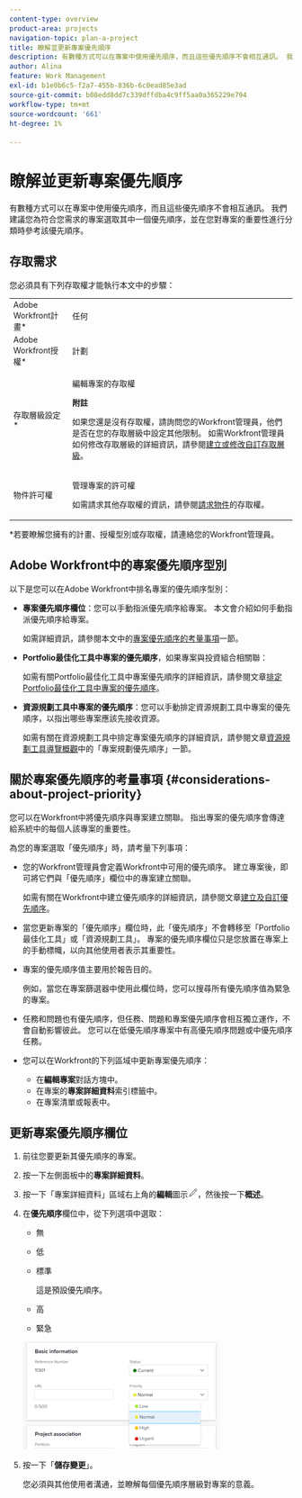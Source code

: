 ```yaml
---
content-type: overview
product-area: projects
navigation-topic: plan-a-project
title: 瞭解並更新專案優先順序
description: 有數種方式可以在專案中使用優先順序，而且這些優先順序不會相互通訊。 我們建議您為符合您需求的專案選取其中一個優先順序，並在您對專案的重要性進行分類時參考該優先順序。
author: Alina
feature: Work Management
exl-id: b1e0b6c5-f2a7-455b-836b-6c0ead85e3ad
source-git-commit: b08edd8dd7c339dffdba4c9ff5aa0a365229e794
workflow-type: tm+mt
source-wordcount: '661'
ht-degree: 1%

---
```


# 瞭解並更新專案優先順序

有數種方式可以在專案中使用優先順序，而且這些優先順序不會相互通訊。 我們建議您為符合您需求的專案選取其中一個優先順序，並在您對專案的重要性進行分類時參考該優先順序。

## 存取需求

<!--drafted for P&P:

<table style="table-layout:auto"> 
 <col> 
 <col> 
 <tbody> 
  <tr> 
   <td role="rowheader">Adobe Workfront plan*</td> 
   <td> <p>Any</p> </td> 
  </tr> 
  <tr> 
   <td role="rowheader">Adobe Workfront license*</td> 
   <td> <p>Current license: Standard </p>
   Or
   <p>Legacy license: Plan </p> </td> 
  </tr> 
  <tr> 
   <td role="rowheader">Access level configurations*</td> 
   <td> <p>Edit access to Projects</p> <p><b>NOTE</b> 
   
   If you still don't have access, ask your Workfront administrator if they set additional restrictions in your access level. For information on how a Workfront administrator can modify your access level, see <a href="../../../administration-and-setup/add-users/configure-and-grant-access/create-modify-access-levels.md" class="MCXref xref">Create or modify custom access levels</a>.</p> </td> 
  </tr> 
  <tr> 
   <td role="rowheader">Object permissions</td> 
   <td> <p>Manage permissions to the project</p> <p>For information on requesting additional access, see <a href="../../../workfront-basics/grant-and-request-access-to-objects/request-access.md" class="MCXref xref">Request access to objects </a>.</p> </td> 
  </tr> 
 </tbody> 
</table>
-->
您必須具有下列存取權才能執行本文中的步驟：

<table style="table-layout:auto"> 
 <col> 
 <col> 
 <tbody> 
  <tr> 
   <td role="rowheader">Adobe Workfront計畫*</td> 
   <td> <p>任何</p> </td> 
  </tr> 
  <tr> 
   <td role="rowheader">Adobe Workfront授權*</td> 
   <td> <p>計劃 </p> </td> 
  </tr> 
  <tr> 
   <td role="rowheader">存取層級設定*</td> 
   <td> <p>編輯專案的存取權</p> <p><b>附註</b>

如果您還是沒有存取權，請詢問您的Workfront管理員，他們是否在您的存取層級中設定其他限制。 如需Workfront管理員如何修改存取層級的詳細資訊，請參閱<a href="../../../administration-and-setup/add-users/configure-and-grant-access/create-modify-access-levels.md" class="MCXref xref">建立或修改自訂存取層級</a>。</p> </td>
</tr> 
  <tr> 
   <td role="rowheader">物件許可權</td> 
   <td> <p>管理專案的許可權</p> <p>如需請求其他存取權的資訊，請參閱<a href="../../../workfront-basics/grant-and-request-access-to-objects/request-access.md" class="MCXref xref">請求物件</a>的存取權。</p> </td> 
  </tr> 
 </tbody> 
</table>

&#42;若要瞭解您擁有的計畫、授權型別或存取權，請連絡您的Workfront管理員。

## Adobe Workfront中的專案優先順序型別

以下是您可以在Adobe Workfront中排名專案的優先順序型別：

* **專案優先順序欄位**：您可以手動指派優先順序給專案。 本文會介紹如何手動指派優先順序給專案。

  如需詳細資訊，請參閱本文中的[專案優先順序的考量事項](#considerations-about-project-priority)一節。

* **Portfolio最佳化工具中專案的優先順序**，如果專案與投資組合相關聯：

  如需有關Portfolio最佳化工具中專案優先順序的詳細資訊，請參閱文章[排定Portfolio最佳化工具中專案的優先順序](../../../manage-work/portfolios/portfolio-optimizer/prioritize-projects-in-portfolio-optimizer.md)。

* **資源規劃工具中專案的優先順序**：您可以手動排定資源規劃工具中專案的優先順序，以指出哪些專案應該先接收資源。

  如需有關在資源規劃工具中排定專案優先順序的詳細資訊，請參閱文章[資源規劃工具導覽概觀](../../../resource-mgmt/resource-planning/resource-planner-navigation.md)中的「專案規劃優先順序」一節。

## 關於專案優先順序的考量事項 {#considerations-about-project-priority}

您可以在Workfront中將優先順序與專案建立關聯。 指出專案的優先順序會傳達給系統中的每個人該專案的重要性。

為您的專案選取「優先順序」時，請考量下列事項：

* 您的Workfront管理員會定義Workfront中可用的優先順序。 建立專案後，即可將它們與「優先順序」欄位中的專案建立關聯。

  如需有關在Workfront中建立優先順序的詳細資訊，請參閱文章[建立及自訂優先順序](../../../administration-and-setup/customize-workfront/creating-custom-status-and-priority-labels/create-customize-priorities.md)。

* 當您更新專案的「優先順序」欄位時，此「優先順序」不會轉移至「Portfolio最佳化工具」或「資源規劃工具」。 專案的優先順序欄位只是您放置在專案上的手動標幟，以向其他使用者表示其重要性。
* 專案的優先順序值主要用於報告目的。

  例如，當您在專案篩選器中使用此欄位時，您可以搜尋所有優先順序值為緊急的專案。
* 任務和問題也有優先順序，但任務、問題和專案優先順序會相互獨立運作，不會自動影響彼此。 您可以在低優先順序專案中有高優先順序問題或中優先順序任務。
* 您可以在Workfront的下列區域中更新專案優先順序：

   * 在&#x200B;**編輯專案**&#x200B;對話方塊中。
   * 在專案的&#x200B;**專案詳細資料**&#x200B;索引標籤中。
   * 在專案清單或報表中。

## 更新專案優先順序欄位

1. 前往您要更新其優先順序的專案。
1. 按一下左側面板中的&#x200B;**專案詳細資料**。
1. 按一下「專案詳細資料」區域右上角的&#x200B;**編輯**&#x200B;圖示![](assets/qs-edit-icon.png)，然後按一下&#x200B;**概述**。

1. 在&#x200B;**優先順序**&#x200B;欄位中，從下列選項中選取：

   * 無
   * 低
   * 標準

     這是預設優先順序。

   * 高
   * 緊急

   ![](assets/project-priority-picker-list-on-project-details-nwe-350x192.png)

1. 按一下「**儲存變更**」。

   您必須與其他使用者溝通，並瞭解每個優先順序層級對專案的意義。
